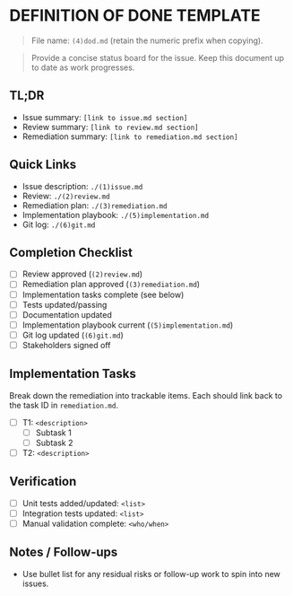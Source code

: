 # DEFINITION OF DONE TEMPLATE

> File name: `(4)dod.md` (retain the numeric prefix when copying).

> Provide a concise status board for the issue. Keep this document up to date as work progresses.

## TL;DR
- Issue summary: `[link to issue.md section]`
- Review summary: `[link to review.md section]`
- Remediation summary: `[link to remediation.md section]`

## Quick Links
- Issue description: `./(1)issue.md`
- Review: `./(2)review.md`
- Remediation plan: `./(3)remediation.md`
- Implementation playbook: `./(5)implementation.md`
- Git log: `./(6)git.md`

## Completion Checklist
- [ ] Review approved (`(2)review.md`)
- [ ] Remediation plan approved (`(3)remediation.md`)
- [ ] Implementation tasks complete (see below)
- [ ] Tests updated/passing
- [ ] Documentation updated
- [ ] Implementation playbook current (`(5)implementation.md`)
- [ ] Git log updated (`(6)git.md`)
- [ ] Stakeholders signed off

## Implementation Tasks
Break down the remediation into trackable items. Each should link back to the task ID in `remediation.md`.

- [ ] T1: `<description>`
  - [ ] Subtask 1
  - [ ] Subtask 2
- [ ] T2: `<description>`

## Verification
- [ ] Unit tests added/updated: `<list>`
- [ ] Integration tests updated: `<list>`
- [ ] Manual validation complete: `<who/when>`

## Notes / Follow-ups
- Use bullet list for any residual risks or follow-up work to spin into new issues.
